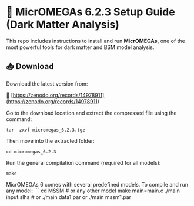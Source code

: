 # 🧠 MicrOMEGAs 6.2.3 Setup Guide (Dark Matter Analysis)
This repo includes instructions to install and run **MicrOMEGAs**, one of the most powerful tools for dark matter and BSM model analysis.
## 📥 Download

Download the latest version from:

🔗 [https://zenodo.org/records/14978911](https://zenodo.org/records/14978911)

Go to the download location and extract the compressed file using the command:
``` 
tar -zxvf micromegas_6.2.3.tgz
```
Then move into the extracted folder:
```
cd micromegas_6.2.3
```
Run the general compilation command (required for all models):
```
make
```
MicrOMEGAs 6 comes with several predefined models. To compile and run any model:
‍‍‍```
cd MSSM    # or any other model
make main=main.c
./main input.slha      # or ./main data1.par or ./main mssm1.par
```
